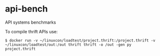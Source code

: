 # api-bench
API systems benchmarks

To compile thrift APIs use:

```
$ docker run -v ~/linuxcon/loadtest/project.thrift:/project.thrift -v ~/linuxcon/loadtest/out:/out thrift thrift -o /out -gen py project.thrift
```
